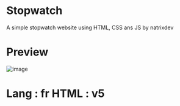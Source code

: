 # Stopwatch
A simple stopwatch website using HTML, CSS ans JS by natrixdev
# Preview

![image](https://user-images.githubusercontent.com/88579983/147822914-1bf0c5b2-e9fd-4ae2-a7f8-91519551cef5.png)


# Lang : fr HTML : v5
